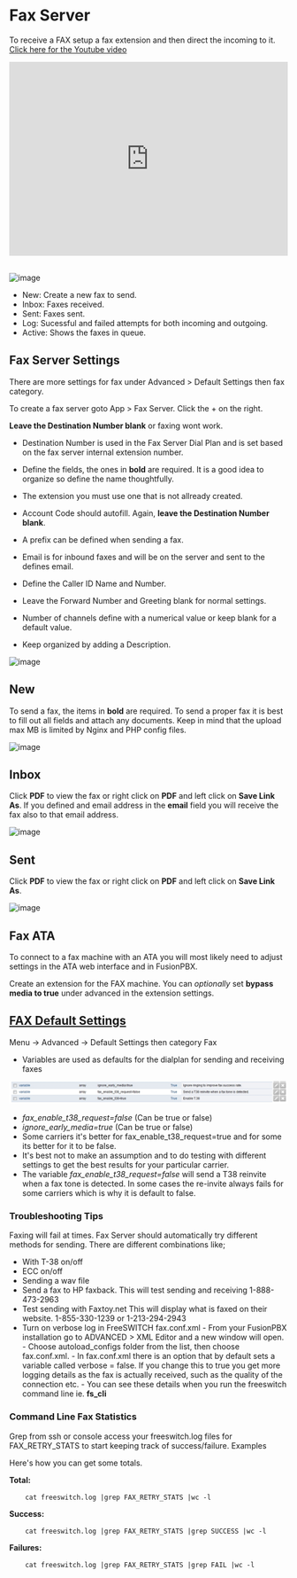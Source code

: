 # Fax Server

To receive a FAX setup a fax extension and then direct the incoming to
it. [Click here for the Youtube video](https://youtu.be/AJHcle2U3n4)

<div style="text-align: center; margin-bottom: 2em;">
<iframe width="100%" height="350" src="https://www.youtube.com/embed/AJHcle2U3n4?rel=0" frameborder="0" ; encrypted-media" allowfullscreen></iframe>
</div>

![image](../_static/images/fusionpbx_fax.jpg)

-   New: Create a new fax to send.
-   Inbox: Faxes received.
-   Sent: Faxes sent.
-   Log: Sucessful and failed attempts for both incoming and outgoing.
-   Active: Shows the faxes in queue.

## Fax Server Settings

There are more settings for fax under Advanced \> Default Settings then
fax category.

To create a fax server goto App \> Fax Server. Click the + on the right.

 **Leave the Destination Number blank** or faxing wont work.

-   Destination Number is used in the Fax Server Dial Plan and is set
    based on the fax server internal extension number.

-   Define the fields, the ones in **bold** are required. It is a good
    idea to organize so define the name thoughtfully.

-   The extension you must use one that is not allready created.

-   Account Code should autofill. Again, **leave the Destination Number
    blank**.

-   A prefix can be defined when sending a fax.

-   Email is for inbound faxes and will be on the server and sent to the
    defines email.

-   Define the Caller ID Name and Number.

-   Leave the Forward Number and Greeting blank for normal settings.

-   Number of channels define with a numerical value or keep blank for a
    default value.

-   Keep organized by adding a Description.

![image](../_static/images/fusionpbx_fax5.jpg)

## New

To send a fax, the items in **bold** are required. To send a proper fax
it is best to fill out all fields and attach any documents. Keep in mind
that the upload max MB is limited by Nginx and PHP config files.

![image](../_static/images/fusionpbx_fax1.jpg)

## Inbox

Click **PDF** to view the fax or right click on **PDF** and left click
on **Save Link As**. If you defined and email address in the **email**
field you will receive the fax also to that email address.

![image](../_static/images/fusionpbx_fax4.jpg)

## Sent

Click **PDF** to view the fax or right click on **PDF** and left click
on **Save Link As**.

![image](../_static/images/fusionpbx_fax3.jpg)

## Fax ATA

To connect to a fax machine with an ATA you will most likely need to
adjust settings in the ATA web interface and in FusionPBX.

Create an extension for the FAX machine. You can *optionally* set
**bypass media to true** under advanced in the extension settings.

## [FAX Default Settings](/en/latest/advanced/default_settings.html#id12)

Menu -\> Advanced -\> Default Settings then category Fax

-   Variables are used as defaults for the dialplan for sending and
    receiving faxes

![image](../_static/images/fax_variables.jpg)

-   *fax_enable_t38_request=false* (Can be true or false)
-   *ignore_early_media=true* (Can be true or false)
-   Some carriers it's better for fax_enable_t38_request=true and for some its better for it to be false.
-   It's best not to make an assumption and to do testing with different settings to get the best results for your particular carrier.
-   The variable *fax_enable_t38_request=false* will send a T38 reinvite when a fax tone is detected. In some cases the re-invite always fails for some carriers which is why it is default to false.

### Troubleshooting Tips

Faxing will fail at times. Fax Server should automatically try different
methods for sending. There are different combinations like;

-   With T-38 on/off
-   ECC on/off
-   Sending a wav file
-   Send a fax to HP faxback.  This will test sending and receiving 1-888-473-2963
-   Test sending with Faxtoy.net This will display what is faxed on their website. 1-855-330-1239 or 1-213-294-2943
-   Turn on verbose log in FreeSWITCH fax.conf.xml
        -   From your FusionPBX installation go to ADVANCED > XML Editor and a new window will open.
        -   Choose autoload_configs folder from the list, then choose fax.conf.xml.
        -   In fax.conf.xml there is an option that by default sets a variable called verbose = false. If you change this to true you get more logging details as the fax is actually received, such as the quality of the connection etc.
        -   You can see these details when you run the freeswitch command line ie. **fs_cli**

### Command Line Fax Statistics

Grep from ssh or console access your freeswitch.log files for FAX_RETRY_STATS to start keeping track of success/failure.
Examples

Here's how you can get some totals.

**Total:**
```
    cat freeswitch.log |grep FAX_RETRY_STATS |wc -l
```

**Success:**
```
    cat freeswitch.log |grep FAX_RETRY_STATS |grep SUCCESS |wc -l
```

**Failures:**
```
    cat freeswitch.log |grep FAX_RETRY_STATS |grep FAIL |wc -l
```
